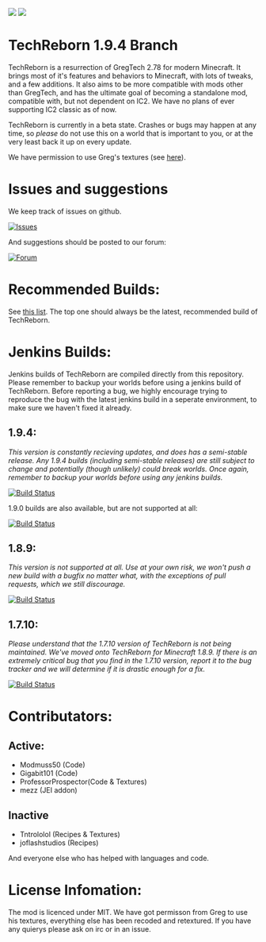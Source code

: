 [![](http://cf.way2muchnoise.eu/full_233564_downloads.svg)](https://minecraft.curseforge.com/projects/techreborn) [![](http://cf.way2muchnoise.eu/versions/233564.svg)](https://minecraft.curseforge.com/projects/techreborn)
# TechReborn 1.9.4 Branch

TechReborn is a resurrection of GregTech 2.78 for modern Minecraft. It brings most of it's features and behaviors to Minecraft, with lots of tweaks, and a few additions. It also aims to be more compatible with mods other than GregTech, and has the ultimate goal of becoming a standalone mod, compatible with, but not dependent on IC2. We have no plans of ever supporting IC2 classic as of now.

TechReborn is currently in a beta state. Crashes or bugs may happen at any time, so *please* do not use this on a world that is important to you, or at the very least back it up on every update.

We have permission to use Greg's textures (see [here](https://i.imgur.com/YQEMrq5.png?1)).

# Issues and suggestions

We keep track of issues on github.

[![Issues](https://img.shields.io/badge/TechReborn-Issues-0066ff.svg)](https://github.com/TechReborn/TechReborn/issues)

And suggestions should be posted to our forum:

[![Forum](https://img.shields.io/badge/TechReborn-Forum-0066ff.svg)](http://forum.techreborn.ovh/)

# Recommended Builds:

See [this list](http://minecraft.curseforge.com/projects/techreborn/files?sort=releasetype). The top one should always be the latest, recommended build of TechReborn.

# Jenkins Builds:

Jenkins builds of TechReborn are compiled directly from this repository. Please remember to backup your worlds before using a jenkins build of TechReborn. Before reporting a bug, we highly encourage trying to reproduce the bug with the latest jenkins build in a seperate environment, to make sure we haven't fixed it already.

1.9.4:
---

*This version is constantly recieving updates, and does has a semi-stable release. Any 1.9.4 builds (including semi-stable releases) are still subject to change and potentially (though unlikely) could break worlds. Once again, remember to backup your worlds before using any jenkins builds.*

[![Build Status](http://modmuss50.me:8080/job/TechReborn/job/TechReborn-1.9.4/badge/icon)](http://modmuss50.me:8080/job/TechReborn/job/TechReborn-1.9.4/)

1.9.0 builds are also available, but are not supported at all:

[![Build Status](http://modmuss50.me:8080/job/TechReborn/job/TechReborn-1.9/badge/icon)](http://modmuss50.me:8080/job/TechReborn/job/TechReborn-1.9/)

1.8.9:
---

*This version is not supported at all. Use at your own risk, we won't push a new build with a bugfix no matter what, with the exceptions of pull requests, which we still discourage.*

[![Build Status](http://modmuss50.me:8080/job/TechReborn/job/TechReborn-1.8.9/badge/icon)](http://modmuss50.me:8080/job/TechReborn/job/TechReborn-1.8.9/)

1.7.10:
---

*Please understand that the 1.7.10 version of TechReborn is not being maintained. We've moved onto TechReborn for Minecraft 1.8.9. If there is an extremely critical bug that you find in the 1.7.10 version, report it to the bug tracker and we will determine if it is drastic enough for a fix.*

[![Build Status](http://modmuss50.me:8080/job/TechReborn/job/TechReborn-1.7.10/badge/icon)](http://modmuss50.me:8080/job/TechReborn/job/TechReborn-1.7.10/)

# Contributators:

Active:
-------

 - Modmuss50 (Code)
 - Gigabit101 (Code)
 - ProfessorProspector(Code & Textures)
 - mezz (JEI addon)

Inactive
-------

 - Tntrololol (Recipes & Textures)
 - joflashstudios (Recipes)

 And everyone else who has helped with languages and code.
 
 # License Infomation:
 
 The mod is licenced under MIT. We have got permisson from Greg to use his textures, everything else has been recoded and retextured. If you have any quierys please ask on irc or in an issue.

